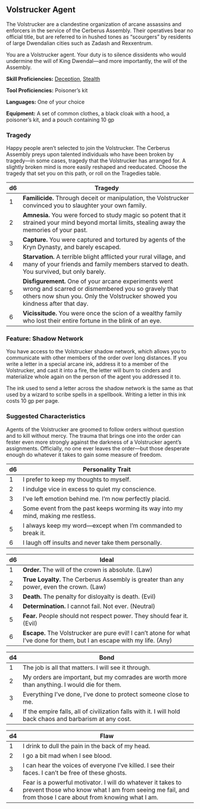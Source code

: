 ## Volstrucker Agent

The Volstrucker are a clandestine organization of arcane assassins and enforcers in the service of the Cerberus Assembly. Their operatives bear no official title, but are referred to in hushed tones as “scourgers” by residents of large Dwendalian cities such as Zadash and Rexxentrum.

You are a Volstrucker agent. Your duty is to silence dissidents who would undermine the will of King Dwendal—and more importantly, the will of the Assembly.

**Skill Proficiencies:** [Deception](https://www.dndbeyond.com/compendium/rules/basic-rules/using-ability-scores#Deception), [Stealth](https://www.dndbeyond.com/compendium/rules/basic-rules/using-ability-scores#Stealth)

**Tool Proficiencies:** Poisoner’s kit

**Languages:** One of your choice

**Equipment:** A set of common clothes, a black cloak with a hood, a poisoner’s kit, and a pouch containing 10 gp

### Tragedy

Happy people aren’t selected to join the Volstrucker. The Cerberus Assembly preys upon talented individuals who have been broken by tragedy—in some cases, tragedy that the Volstrucker has arranged for. A slightly broken mind is more easily reshaped and reeducated. Choose the tragedy that set you on this path, or roll on the Tragedies table.

|d6 |Tragedy|
| --- | --- |
| 1 |**Familicide.** Through deceit or manipulation, the Volstrucker convinced you to slaughter your own family. |
| 2 | **Amnesia.** You were forced to study magic so potent that it strained your mind beyond mortal limits, stealing away the memories of your past. |
| 3 | **Capture.** You were captured and tortured by agents of the Kryn Dynasty, and barely escaped. |
| 4 | **Starvation.** A terrible blight afflicted your rural village, and many of your friends and family members starved to death. You survived, but only barely. |
| 5 | **Disfigurement.** One of your arcane experiments went wrong and scarred or dismembered you so gravely that others now shun you. Only the Volstrucker showed you kindness after that day. |
| 6 | **Vicissitude.** You were once the scion of a wealthy family who lost their entire fortune in the blink of an eye. |


### Feature: Shadow Network 
You have access to the Volstrucker shadow network, which allows you to communicate with other members of the order over long distances. If you write a letter in a special arcane ink, address it to a member of the Volstrucker, and cast it into a fire, the letter will burn to cinders and materialize whole again on the person of the agent you addressed it to.

The ink used to send a letter across the shadow network is the same as that used by a wizard to scribe spells in a spellbook. Writing a letter in this ink costs 10 gp per page.

### Suggested Characteristics

Agents of the Volstrucker are groomed to follow orders without question and to kill without mercy. The trauma that brings one into the order can fester even more strongly against the darkness of a Volstrucker agent’s assignments. Officially, no one ever leaves the order—but those desperate enough do whatever it takes to gain some measure of freedom.

| d6  | Personality Trait                                                                |
| --- | -------------------------------------------------------------------------------- |
| 1   | I prefer to keep my thoughts to myself.                                          |
| 2   | I indulge vice in excess to quiet my conscience.                                 |
| 3   | I’ve left emotion behind me. I’m now perfectly placid.                           |
| 4   | Some event from the past keeps worming its way into my mind, making me restless. |
| 5   | I always keep my word—except when I’m commanded to break it.                     |
| 6   | I laugh off insults and never take them personally.                              |

| d6  | Ideal                                                                                                                     |
| --- | ------------------------------------------------------------------------------------------------------------------------- |
| 1   | **Order.** The will of the crown is absolute. (Law)                                                                       |
| 2   | **True Loyalty.** The Cerberus Assembly is greater than any power, even the crown. (Law)                                  |
| 3   | **Death.** The penalty for disloyalty is death. (Evil)                                                                    |
| 4   | **Determination.** I cannot fail. Not ever. (Neutral)                                                                     |
| 5   | **Fear.** People should not respect power. They should fear it. (Evil)                                                    |
| 6   | **Escape.** The Volstrucker are pure evil! I can’t atone for what I’ve done for them, but I an escape with my life. (Any) |

| d4  | Bond                                                                                                      |
| --- | --------------------------------------------------------------------------------------------------------- |
| 1   | The job is all that matters. I will see it through.                                                       |
| 2   | My orders are important, but my comrades are worth more than anything. I would die for them.              |
| 3   | Everything I’ve done, I’ve done to protect someone close to me.                                           |
| 4   | If the empire falls, all of civilization falls with it. I will hold back chaos and barbarism at any cost. |

| d4  | Flaw                                                                                                                                                                   |
| --- | ---------------------------------------------------------------------------------------------------------------------------------------------------------------------- |
| 1   | I drink to dull the pain in the back of my head.                                                                                                                       |
| 2   | I go a bit mad when I see blood.                                                                                                                                       |
| 3   | I can hear the voices of everyone I’ve killed. I see their faces. I can’t be free of these ghosts.                                                                     |
| 4   | Fear is a powerful motivator. I will do whatever it takes to prevent those who know what I am from seeing me fail, and from those I care about from knowing what I am. |